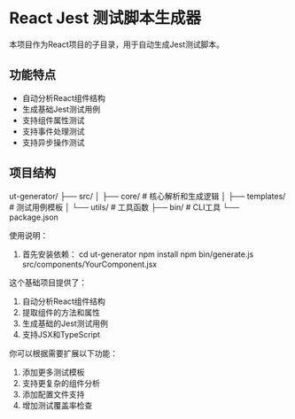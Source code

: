# React Jest 测试脚本生成器

本项目作为React项目的子目录，用于自动生成Jest测试脚本。

## 功能特点
- 自动分析React组件结构
- 生成基础Jest测试用例
- 支持组件属性测试
- 支持事件处理测试
- 支持异步操作测试

## 项目结构

ut-generator/
├── src/
│ ├── core/ # 核心解析和生成逻辑
│ ├── templates/ # 测试用例模板
│ └── utils/ # 工具函数
├── bin/ # CLI工具
└── package.json


使用说明：

1. 首先安装依赖：
cd ut-generator
npm install
npm bin/generate.js src/components/YourComponent.jsx

这个基础项目提供了：
1. 自动分析React组件结构
2. 提取组件的方法和属性
3. 生成基础的Jest测试用例
4. 支持JSX和TypeScript

你可以根据需要扩展以下功能：
1. 添加更多测试模板
2. 支持更复杂的组件分析
3. 添加配置文件支持
4. 增加测试覆盖率检查